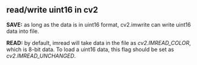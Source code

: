 ## read/write uint16 in cv2
**SAVE:** as long as the data is in uint16 format, cv2.imwrite can write uint16 data into file.

**READ:** by default, imread will take data in the file as *cv2.IMREAD_COLOR*, which is 8-bit data. To load a uint16 data, this flag should be set as *cv2.IMREAD_UNCHANGED*.

